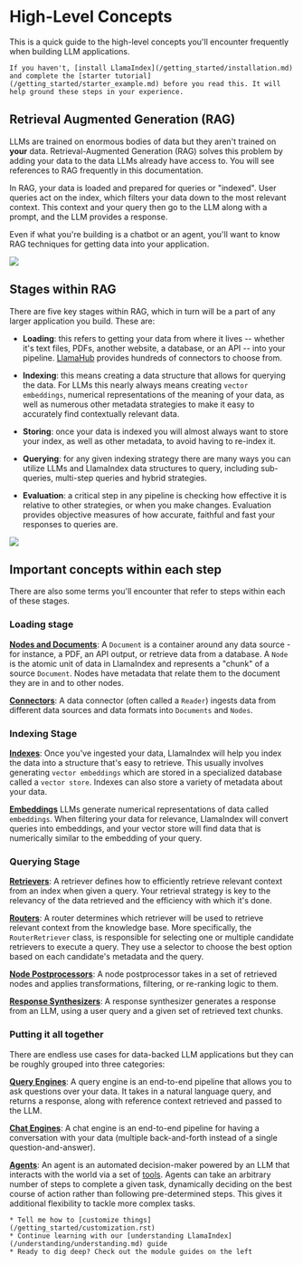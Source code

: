 # High-Level Concepts

This is a quick guide to the high-level concepts you'll encounter frequently when building LLM applications.

```{tip}
If you haven't, [install LlamaIndex](/getting_started/installation.md) and complete the [starter tutorial](/getting_started/starter_example.md) before you read this. It will help ground these steps in your experience.
```

## Retrieval Augmented Generation (RAG)

LLMs are trained on enormous bodies of data but they aren't trained on **your** data. Retrieval-Augmented Generation (RAG) solves this problem by adding your data to the data LLMs already have access to. You will see references to RAG frequently in this documentation.

In RAG, your data is loaded and prepared for queries or "indexed". User queries act on the index, which filters your data down to the most relevant context. This context and your query then go to the LLM along with a prompt, and the LLM provides a response.

Even if what you're building is a chatbot or an agent, you'll want to know RAG techniques for getting data into your application.

![](/_static/getting_started/basic_rag.png)

## Stages within RAG

There are five key stages within RAG, which in turn will be a part of any larger application you build. These are:

- **Loading**: this refers to getting your data from where it lives -- whether it's text files, PDFs, another website, a database, or an API -- into your pipeline. [LlamaHub](https://llamahub.ai/) provides hundreds of connectors to choose from.

- **Indexing**: this means creating a data structure that allows for querying the data. For LLMs this nearly always means creating `vector embeddings`, numerical representations of the meaning of your data, as well as numerous other metadata strategies to make it easy to accurately find contextually relevant data.

- **Storing**: once your data is indexed you will almost always want to store your index, as well as other metadata, to avoid having to re-index it.

- **Querying**: for any given indexing strategy there are many ways you can utilize LLMs and LlamaIndex data structures to query, including sub-queries, multi-step queries and hybrid strategies.

- **Evaluation**: a critical step in any pipeline is checking how effective it is relative to other strategies, or when you make changes. Evaluation provides objective measures of how accurate, faithful and fast your responses to queries are.

![](/_static/getting_started/stages.png)

## Important concepts within each step

There are also some terms you'll encounter that refer to steps within each of these stages.

### Loading stage

[**Nodes and Documents**](/module_guides/loading/documents_and_nodes/root.md): A `Document` is a container around any data source - for instance, a PDF, an API output, or retrieve data from a database. A `Node` is the atomic unit of data in LlamaIndex and represents a "chunk" of a source `Document`. Nodes have metadata that relate them to the document they are in and to other nodes.

[**Connectors**](/module_guides/loading/connector/root.md):
A data connector (often called a `Reader`) ingests data from different data sources and data formats into `Documents` and `Nodes`.

### Indexing Stage

[**Indexes**](/module_guides/indexing/indexing.md):
Once you've ingested your data, LlamaIndex will help you index the data into a structure that's easy to retrieve. This usually involves generating `vector embeddings` which are stored in a specialized database called a `vector store`. Indexes can also store a variety of metadata about your data.

[**Embeddings**](/module_guides/models/embeddings.md) LLMs generate numerical representations of data called `embeddings`. When filtering your data for relevance, LlamaIndex will convert queries into embeddings, and your vector store will find data that is numerically similar to the embedding of your query.

### Querying Stage

[**Retrievers**](/module_guides/querying/retriever/root.md):
A retriever defines how to efficiently retrieve relevant context from an index when given a query. Your retrieval strategy is key to the relevancy of the data retrieved and the efficiency with which it's done.

[**Routers**](/module_guides/querying/router/root.md):
A router determines which retriever will be used to retrieve relevant context from the knowledge base. More specifically, the `RouterRetriever` class, is responsible for selecting one or multiple candidate retrievers to execute a query. They use a selector to choose the best option based on each candidate's metadata and the query.

[**Node Postprocessors**](/module_guides/querying/node_postprocessors/root.md):
A node postprocessor takes in a set of retrieved nodes and applies transformations, filtering, or re-ranking logic to them.

[**Response Synthesizers**](/module_guides/querying/response_synthesizers/root.md):
A response synthesizer generates a response from an LLM, using a user query and a given set of retrieved text chunks.

### Putting it all together

There are endless use cases for data-backed LLM applications but they can be roughly grouped into three categories:

[**Query Engines**](/module_guides/deploying/query_engine/root.md):
A query engine is an end-to-end pipeline that allows you to ask questions over your data. It takes in a natural language query, and returns a response, along with reference context retrieved and passed to the LLM.

[**Chat Engines**](/module_guides/deploying/chat_engines/root.md):
A chat engine is an end-to-end pipeline for having a conversation with your data (multiple back-and-forth instead of a single question-and-answer).

[**Agents**](/module_guides/deploying/agents/root.md):
An agent is an automated decision-maker powered by an LLM that interacts with the world via a set of [tools](/module_guides/deploying/agents/tools/llamahub_tools_guide.md). Agents can take an arbitrary number of steps to complete a given task, dynamically deciding on the best course of action rather than following pre-determined steps. This gives it additional flexibility to tackle more complex tasks.

```{admonition} Next Steps
* Tell me how to [customize things](/getting_started/customization.rst)
* Continue learning with our [understanding LlamaIndex](/understanding/understanding.md) guide
* Ready to dig deep? Check out the module guides on the left
```
